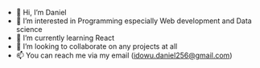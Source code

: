 - 👋 Hi, I’m Daniel
- 👀 I’m interested in Programming especially Web development and Data science
- 🌱 I’m currently learning React
- 💞️ I’m looking to collaborate on any projects at all
- 📫 You can reach me via my email (idowu.daniel256@gmail.com)

